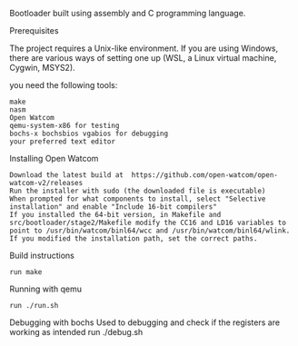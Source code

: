 Bootloader built using assembly and C programming language. 


Prerequisites

The project requires a Unix-like environment. If you are using Windows, there are various ways of setting one up (WSL, a Linux virtual machine, Cygwin, MSYS2).

 you need the following tools:

    make
    nasm
    Open Watcom
    qemu-system-x86 for testing
    bochs-x bochsbios vgabios for debugging
    your preferred text editor

Installing Open Watcom

    Download the latest build at  https://github.com/open-watcom/open-watcom-v2/releases
    Run the installer with sudo (the downloaded file is executable)
    When prompted for what components to install, select "Selective installation" and enable "Include 16-bit compilers"
    If you installed the 64-bit version, in Makefile and src/bootloader/stage2/Makefile modify the CC16 and LD16 variables to point to /usr/bin/watcom/binl64/wcc and /usr/bin/watcom/binl64/wlink. If you modified the installation path, set the correct paths.

Build instructions

    run make

Running with qemu

    run ./run.sh

Debugging with bochs
Used to debugging and check if the registers are working as intended 
    run ./debug.sh
